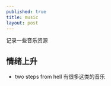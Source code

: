 ```yaml
---
published: true
title: music
layout: post
---
```


记录一些音乐资源

## 情绪上升

* two steps from hell 有很多这类的音乐